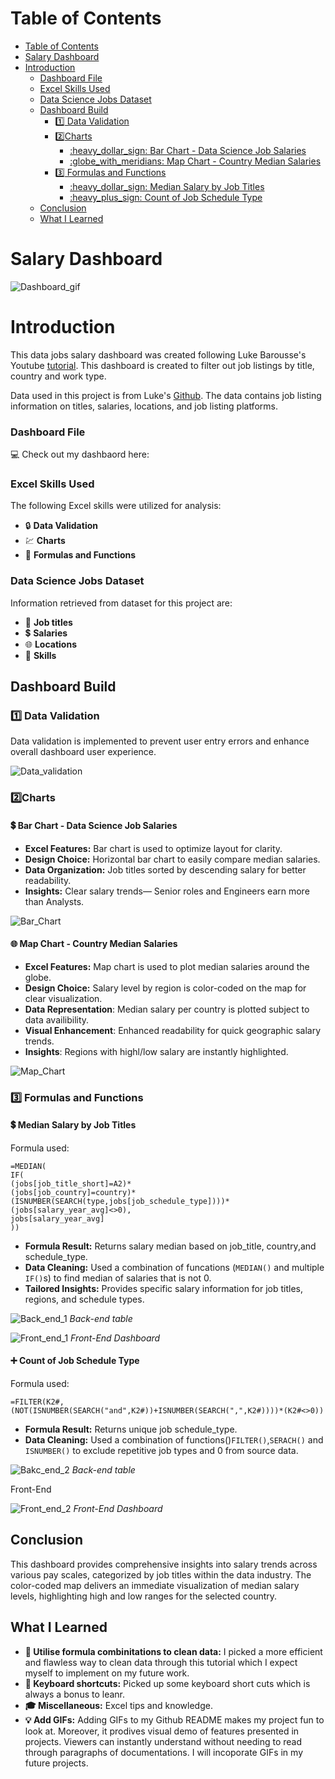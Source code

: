 # Table of Contents
- [Table of Contents](#table-of-contents)
- [Salary Dashboard](#salary-dashboard)
- [Introduction](#introduction)
    - [Dashboard File](#dashboard-file)
    - [Excel Skills Used](#excel-skills-used)
    - [Data Science Jobs Dataset](#data-science-jobs-dataset)
  - [Dashboard Build](#dashboard-build)
    - [:one: Data Validation](#onedata-validation)
    - [:two:Charts](#twocharts)
      - [:heavy\_dollar\_sign: Bar Chart - Data Science Job Salaries](#heavy_dollar_sign-bar-chart---data-science-job-salaries)
      - [:globe\_with\_meridians: Map Chart - Country Median Salaries](#globe_with_meridians-map-chart---country-median-salaries)
    - [:three: Formulas and Functions](#threeformulas-and-functions)
      - [:heavy\_dollar\_sign: Median Salary by Job Titles](#heavy_dollar_sign-median-salary-by-job-titles)
      - [:heavy\_plus\_sign: Count of Job Schedule Type](#heavy_plus_sign-count-of-job-schedule-type)
  - [Conclusion](#conclusion)
  - [What I Learned](#what-i-learned)

# Salary Dashboard
![Dashboard_gif](/Project1_Salary_Dashboard/images/Dashboard_gif1.gif)

# Introduction
This data jobs salary dashboard was created following Luke Barousse's Youtube [tutorial](https://www.youtube.com/watch?v=pCJ15nGFgVg). This dashboard is created to filter out job listings by title, country and work type.

Data used in this project is from Luke's [Github](https://github.com/lukebarousse/Excel_Data_Analytics_Course/tree/main). The data contains job listing information on titles, salaries, locations, and job listing platforms.

### Dashboard File
:computer: Check out my dashbaord here: [](/Project1_Salary_Dashboard/Project_1_Salary_Dashboard.xlsx)

### Excel Skills Used
The following Excel skills were utilized for analysis:
- :lock: **Data Validation**
- :chart: **Charts**
- :izakaya_lantern: **Formulas and Functions**

### Data Science Jobs Dataset
Information retrieved from dataset for this project are:

- :floppy_disk: **Job titles**
- :heavy_dollar_sign: **Salaries**
- :globe_with_meridians: **Locations**
- :rocket: **Skills**
  
## Dashboard Build

### :one: Data Validation

Data validation is implemented to prevent user entry errors and enhance overall dashboard user experience.

![Data_validation](/Project1_Salary_Dashboard/images/Data_validation_gif.gif)

### :two:Charts
#### :heavy_dollar_sign: Bar Chart - Data Science Job Salaries

- **Excel Features:** Bar chart is used to optimize layout for clarity.
- **Design Choice:** Horizontal bar chart to easily compare median salaries.
- **Data Organization:** Job titles sorted by descending salary for better readability.
- **Insights:** Clear salary trends— Senior roles and Engineers earn more than Analysts.

![Bar_Chart](/Project1_Salary_Dashboard/images/Title%20Bar%20Chart.png)



#### :globe_with_meridians: Map Chart - Country Median Salaries 


- **Excel Features:** Map chart is used to plot median salaries around the globe.
- **Design Choice:** Salary level by region is color-coded on the map for clear visualization.
- **Data Representation**: Median salary per country is plotted subject to data availibility.
- **Visual Enhancement**: Enhanced readability for quick geographic salary trends.
- **Insights**: Regions with highl/low salary are instantly highlighted.

![Map_Chart](/Project1_Salary_Dashboard/images/Map_gif.gif)

### :three: Formulas and Functions

#### :heavy_dollar_sign: Median Salary by Job Titles

Formula used:
```
=MEDIAN(
IF(
(jobs[job_title_short]=A2)*
(jobs[job_country]=country)*
(ISNUMBER(SEARCH(type,jobs[job_schedule_type])))*
(jobs[salary_year_avg]<>0),
jobs[salary_year_avg]
))
```

- **Formula Result:** Returns salary median based on job_title, country,and schedule_type.
- **Data Cleaning:** Used a combination of funcations (`MEDIAN()` and multiple `IF()`s) to find median of salaries that is not 0.
- **Tailored Insights:** Provides specific salary information for job titles, regions, and schedule types.
  
![Back_end_1](/Project1_Salary_Dashboard/images/Title%20Bar%20Chart.png)
*Back-end table*  


![Front_end_1](/Project1_Salary_Dashboard/images/Dashboard_presentation.png)
*Front-End Dashboard* 


#### :heavy_plus_sign: Count of Job Schedule Type

Formula used:
```
=FILTER(K2#,(NOT(ISNUMBER(SEARCH("and",K2#))+ISNUMBER(SEARCH(",",K2#))))*(K2#<>0))
```
- **Formula Result:** Returns unique job schedule_type.
- **Data Cleaning:** Used a combination of functions()`FILTER()`,`SERACH()` and `ISNUMBER()` to exclude repetitive job types and 0 from source data.


![Bakc_end_2](/Project1_Salary_Dashboard/images/Back_end_2.png)
*Back-end table* 

Front-End  

![Front_end_2](/Project1_Salary_Dashboard/images/Dashboard_presentation_2.png)
*Front-End Dashboard* 

## Conclusion
This dashboard provides comprehensive insights into salary trends across various pay scales, categorized by job titles within the data industry. The color-coded map delivers an immediate visualization of median salary levels, highlighting high and low ranges for the selected country.

## What I Learned
- **:shower: Utilise formula combinitations to clean data:** I picked a more efficient and flawless way to clean data through this tutorial which I expect myself to implement on my future work.
- **:musical_keyboard: Keyboard shortcuts:** Picked up some keyboard short cuts which is always a bonus to leanr.
- **:mortar_board: Miscellaneous:** Excel tips and knowledge.
- **:bulb: Add GIFs:** Adding GIFs to my Github README makes my project fun to look at. Moreover, it prodives visual demo of features presented in projects. Viewers can instantly understand without needing to read through paragraphs of documentations. I will incoporate GIFs in my future projects.